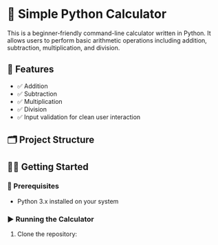 # 🧮 Simple Python Calculator

This is a beginner-friendly command-line calculator written in Python. It allows users to perform basic arithmetic operations including addition, subtraction, multiplication, and division.

## 📌 Features

- ✅ Addition
- ✅ Subtraction
- ✅ Multiplication
- ✅ Division
- ✅ Input validation for clean user interaction

## 🗂️ Project Structure


## 🧑‍💻 Getting Started

### 🔧 Prerequisites

- Python 3.x installed on your system

### ▶️ Running the Calculator

1. Clone the repository:

```bash
